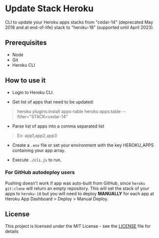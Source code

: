 # Update Stack Heroku

CLI to update your Heroku apps stacks from "cedar-14" (deprecated May 2018 and at end-of-life) stack to "heroku-18" (supported until April 2023).

## Prerequisites
- Node
- Git
- Heroku CLI

## How to use it
- Login to Heroku CLI.

- Get list of apps that need to be updated:
> heroku plugins:install apps-table
> heroku apps:table --filter="STACK=cedar-14"

- Parse list of apps into a comma separated list
> Ex: app1,app2,app3

- Create a `.env` file or set your environment with the key HEROKU_APPS containing your app array.

- Execute `./cli.js` to run.

### For GitHub autodeploy users

Pushing doesn't work if app was auto-built from GitHub, since `heroku git:clone` will return an empty repository.
This will set the stack of your apps to `heroku-18` but you will need to deploy **MANUALLY** for each app at Heroku App Dashboard > Deploy > Manual Deploy.

## License

This project is licensed under the MIT License - see the [LICENSE](LICENSE.md) file for details
